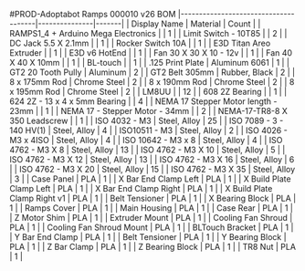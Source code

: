 #PROD-Adoptabot Ramps 000010 v26 BOM
|--------------------------------------|---------------|-------|
| Display Name                         | Material      | Count |
| RAMPS1_4 + Arduino Mega Electronics  |               | 1     |
| Limit Switch - 10T85                 |               | 2     |
| DC Jack 5.5 X 2.1mm                  |               | 1     |
| Rocker Switch 10A                    |               | 1     |
| E3D Titan Areo Extruder              |               | 1     |
| E3D v6 HotEnd                        |               | 1     |
| Fan 30 X 30 X 10 - 12v               |               | 1     |
| Fan 40 X 40 X 10mm                   |               | 1     |
| BL-touch                             |               | 1     |
| .125 Print Plate                     | Aluminum 6061 | 1     |
| GT2 20 Tooth Pully                   | Aluminum      | 2     |
| GT2 Belt 305mm                       | Rubber, Black | 2     |
| 8 x 175mm Rod                        | Chrome Steel  | 2     |
| 8 x 190mm Rod                        | Chrome Steel  | 2     |
| 8 x 195mm Rod                        | Chrome Steel  | 2     |
| LM8UU                                |               | 12    |
| 608 2Z Bearing                       |               | 1     |
| 624 2Z - 13 x 4 x 5mm Bearing        |               | 4     |
| NEMA 17  Stepper Motor length - 23mm |               | 1     |
| NEMA 17 - Stepper Motor - 34mm       |               | 2     |
| NEMA-17-TR8-8 X 350 Leadscrew        |               | 1     |
| ISO 4032 - M3                        | Steel, Alloy  | 25    |
| ISO 7089 - 3 - 140 HV(1)             | Steel, Alloy  | 4     |
| ISO10511 - M3                        | Steel, Alloy  | 2     |
| ISO 4026 - M3 x 4ISO                 | Steel, Alloy  | 4     |
| ISO 10642 - M3 x 8                   | Steel, Alloy  | 4     |
| ISO 4762 - M3 X 8                    | Steel, Alloy  | 13    |
| ISO 4762 - M3 X 10                   | Steel, Alloy  | 5     |
| ISO 4762 - M3 X 12                   | Steel, Alloy  | 13    |
| ISO 4762 - M3 X 16                   | Steel, Alloy  | 6     |
| ISO 4762 - M3 X 20                   | Steel, Alloy  | 15    |
| ISO 4762 - M3 X 35                   | Steel, Alloy  | 3     |
| Case Panel                           | PLA           | 1     |
| X Bar End Clamp Left                 | PLA           | 1     |
| X Build Plate Clamp Left             | PLA           | 1     |
| X Bar End Clamp Right                | PLA           | 1     |
| X Build Plate Clamp Right v1         | PLA           | 1     |
| Belt Tensioner                       | PLA           | 1     |
| X Bearing Block                      | PLA           | 1     |
| Ramps Cover                          | PLA           | 1     |
| Main Housing                         | PLA           | 1     |
| Case Rear                            | PLA           | 1     |
| Z Motor Shim                         | PLA           | 1     |
| Extruder Mount                       | PLA           | 1     |
| Cooling Fan Shroud                   | PLA           | 1     |
| Cooling Fan Shroud Mount             | PLA           | 1     |
| BLTouch Bracket                      | PLA           | 1     |
| Y Bar End Clamp                      | PLA           | 1     |
| Belt Tensioner                       | PLA           | 1     |
| Y Bearing Block                      | PLA           | 1     |
| Z Bar Clamp                          | PLA           | 1     |
| Z Bearing Block                      | PLA           | 1     |
| TR8 Nut                              | PLA           | 1     |
